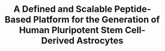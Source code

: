 ---
title: "A Defined and Scalable Peptide-Based Platform for the Generation of Human Pluripotent Stem Cell-Derived Astrocytes"
authors: ['Raman, S.', 'Srinivasan, G.', 'Brookhouser, N.', 'Nguyen, T.', 'Henson, T.', 'Morgan, D.', 'Cutts, J.', 'Brafman, D.']
journal: "ACS Biomaterials Science &amp$mathsemicolon$ Engineering"
month: "may"
year: "2020"
doi: "10.1021/acsbiomaterials.0c00067"
id: "Raman2020"
---